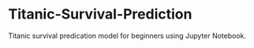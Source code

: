 # Titanic-Survival-Prediction
Titanic survival predication model for beginners using Jupyter Notebook.

